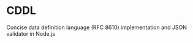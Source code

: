 CDDL
====

Concise data definition language (RFC 8610) implementation and JSON validator in Node.js
